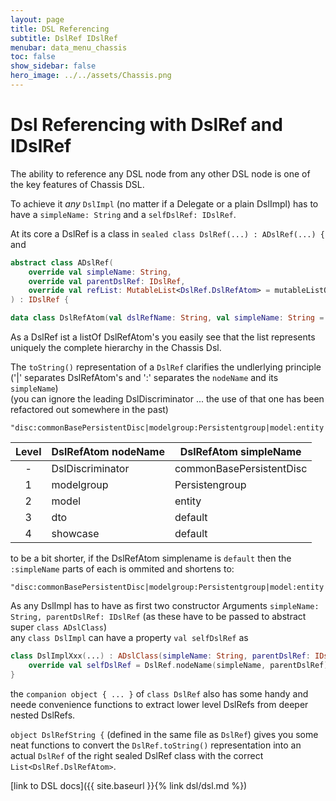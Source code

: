 ```yaml
---
layout: page
title: DSL Referencing
subtitle: DslRef IDslRef
menubar: data_menu_chassis
toc: false
show_sidebar: false
hero_image: ../../assets/Chassis.png
---
```

# Dsl Referencing with DslRef and IDslRef

The ability to reference any DSL node from any other DSL node is one of the key features of Chassis DSL.

To achieve it *any* `DslImpl` (no matter if a Delegate or a plain DslImpl) has to have a `simpleName: String` and a `selfDslRef: IDslRef`.

At its core a DslRef is a class in `sealed class DslRef(...) : ADslRef(...) {`<br/>
and<br/>
```kotlin
abstract class ADslRef(
    override val simpleName: String,
    override val parentDslRef: IDslRef,
    override val refList: MutableList<DslRef.DslRefAtom> = mutableListOf()
) : IDslRef {
```

```kotlin
data class DslRefAtom(val dslRefName: String, val simpleName: String = C.DEFAULT)
```

As a DslRef ist a listOf DslRefAtom's you easily see that the list represents uniquely the complete hierarchy in the Chassis Dsl.

The `toString()` representation of a `DslRef` clarifies the undlerlying principle ('|' separates DslRefAtom's and ':' separates the `nodeName` and its `simpleName`)<br/>
(you can ignore the leading DslDiscriminator ... the use of that one has been refactored out somewhere in the past)

```
"disc:commonBasePersistentDisc|modelgroup:Persistentgroup|model:entity|dto:default|showcase:default"
```

| Level | DslRefAtom nodeName | DslRefAtom simpleName    |
|:-----:|---------------------|--------------------------|
|   -   | DslDiscriminator    | commonBasePersistentDisc |  
|   1   | modelgroup          | Persistengroup           |
|   2   | model               | entity                   |
|   3   | dto                 | default                  |
|   4   | showcase            | default                  |

to be a bit shorter, if the DslRefAtom simplename is `default` then the `:simpleName` parts of each is ommited and shortens to:

```
"disc:commonBasePersistentDisc|modelgroup:Persistentgroup|model:entity|dto|showcase"
```

As any DslImpl has to have as first two constructor Arguments `simpleName: String, parentDslRef: IDslRef` (as these have to be passed to abstract super `class ADslClass`)<br/>
any `class DslImpl` can have a property `val selfDslRef` as

```kotlin
class DslImplXxx(...) : ADslClass(simpleName: String, parentDslRef: IDslRef) {
    override val selfDslRef = DslRef.nodeName(simpleName, parentDslRef)
}
```


the `companion object { ... }` of `class DslRef` also has some handy and neede convenience functions to extract lower level DslRefs from deeper nested DslRefs.

`object DslRefString {` (defined in the same file as `DslRef`) gives you some neat functions to convert the `DslRef.toString()` representation into an actual
`DslRef` of the right sealed DslRef class with the correct `List<DslRef.DslRefAtom>`.


[link to DSL docs]({{ site.baseurl }}{% link dsl/dsl.md %})

